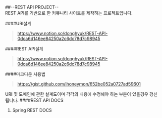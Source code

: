 ##--REST API PROJECT-- <br>
REST API를 기반으로 한 커뮤니티 사이트를 제작하는 프로젝트입니다.   

####URI설계   
>https://www.notion.so/donghyuk/REST-API-0dca6d146ee84250a2c6dc78d7c98945   
    
####REST API설계   
>https://www.notion.so/donghyuk/REST-API-0dca6d146ee84250a2c6dc78d7c98945   
   
####마크다운 사용법   
>https://gist.github.com/ihoneymon/652be052a0727ad59601   
    

URI 및 도메인에 관한 설계도이며 각각의 내용에 수정해야 하는 부분이 있을경우 갱신됩니다.
####REST API DOCS
1. Spring REST DOCS 
